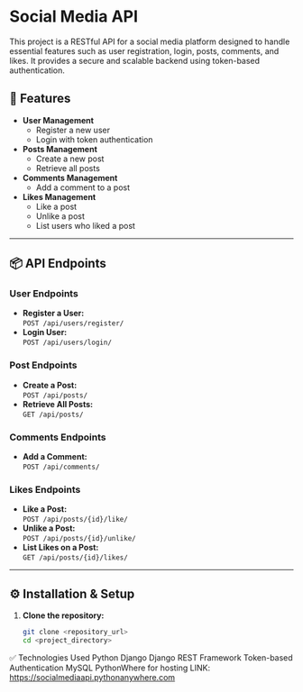 # Social Media API

This project is a RESTful API for a social media platform designed to handle essential features such as user registration, login, posts, comments, and likes. It provides a secure and scalable backend using token-based authentication.

## 📌 Features

- **User Management**
   - Register a new user
   - Login with token authentication
- **Posts Management**
   - Create a new post
   - Retrieve all posts
- **Comments Management**
   - Add a comment to a post
- **Likes Management**
   - Like a post
   - Unlike a post
   - List users who liked a post

---

## 📦 API Endpoints

### **User Endpoints**
- **Register a User:**  
  `POST /api/users/register/`  
- **Login User:**  
  `POST /api/users/login/`

### **Post Endpoints**
- **Create a Post:**  
  `POST /api/posts/`  
- **Retrieve All Posts:**  
  `GET /api/posts/`

### **Comments Endpoints**
- **Add a Comment:**  
  `POST /api/comments/`

### **Likes Endpoints**
- **Like a Post:**  
  `POST /api/posts/{id}/like/`  
- **Unlike a Post:**  
  `POST /api/posts/{id}/unlike/`  
- **List Likes on a Post:**  
  `GET /api/posts/{id}/likes/`

---

## ⚙️ Installation & Setup

1. **Clone the repository:**
   ```bash
   git clone <repository_url>
   cd <project_directory>

✅ Technologies Used
Python
Django
Django REST Framework
Token-based Authentication
MySQL
PythonWhere for hosting
LINK: https://socialmediaapi.pythonanywhere.com
